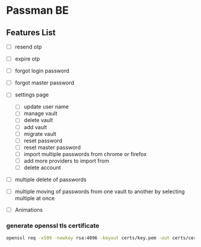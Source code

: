 # Passman BE

## Features List
- [ ] resend otp
- [ ] expire otp
- [ ] forgot login password
- [ ] forgot master password
- [ ] settings page
  - [ ] update user name
  - [ ] manage vault
  - [ ] delete vault
  - [ ] add vault
  - [ ] migrate vault
  - [ ] reset password
  - [ ] reset master password
  - [ ] import multiple passwords from chrome or firefox
  - [ ] add more providers to import from
  - [ ] delete account
- [ ] multiple delete of passwords
- [ ] multiple moving of passwords from one vault to another by selecting multiple at once
- [ ] Animations


### generate openssl tls certificate
```bash
openssl req -x509 -newkey rsa:4096 -keyout certs/key.pem -out certs/cert.pem -days 365 -nodes
```
